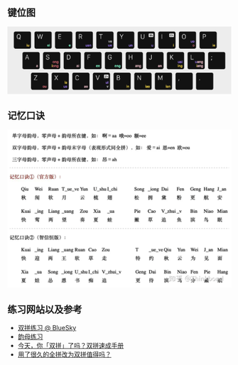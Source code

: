 ## 键位图

![](../assets/images/小鹤双拼.png)

## 记忆口诀

![](../assets/images/小鹤双拼记忆口诀.png)

## 练习网站以及参考

- [双拼练习 @ BlueSky](https://api.ihint.me/shuang/)
- [韵母练习](https://www.xiebruce.top/shuangpin-yunmu/)
- [今天，你「双拼」了吗？双拼速成手册](https://zhuanlan.zhihu.com/p/59304620)
- [用了很久的全拼改为双拼值得吗？](https://www.zhihu.com/question/383416202/answer/2584564433)